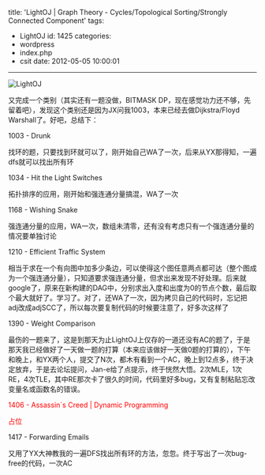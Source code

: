 title: 'LightOJ | Graph Theory - Cycles/Topological Sorting/Strongly Connected Component'
tags:
  - LightOJ
id: 1425
categories:
  - wordpress
  - index.php
  - csit
date: 2012-05-05 10:00:01
---

![](http://d.localhostr.com/file/somUViW/main.png "LightOJ")

又完成一个类别（其实还有一题没做，BITMASK DP，现在感觉功力还不够，先留着吧），发现这个类别还是因为JX问我1003，本来已经去做Dijkstra/Floyd Warshall了。好吧，总结下：<!--more-->

1003 - Drunk

找环的题，只要找到环就可以了，刚开始自己WA了一次，后来从YX那得知，一遍dfs就可以找出所有环

1034 - Hit the Light Switches

拓扑排序的应用，刚开始和强连通分量搞混，WA了一次

1168 - Wishing Snake

强连通分量的应用，WA一次，数组未清零，还有没有考虑只有一个强连通分量的情况要单独讨论

1210 - Efficient Traffic System

相当于求在一个有向图中加多少条边，可以使得这个图任意两点都可达（整个图成为一个强连通分量），只知道要求强连通分量，但求出来发现不好处理。后来就google了，原来在新构建的DAG中，分别求出入度和出度为0的节点个数，最后取个最大就好了。学习了。对了，还WA了一次，因为拷贝自己的代码时，忘记把adj改成adjSCC了，所以每次要复制代码的时候要注意了，好多次这样了

1390 - Weight Comparison

最伤的一题来了，这是到那天为止LightOJ上仅存的一道还没有AC的题了，于是那天我已经做好了一天做一题的打算（本来应该做好一天做0题的打算的），下午和晚上，和YX两个人，提交了N次，都木有看到一个AC，晚上到12点多，终于决定放弃，于是去论坛提问，Jan-e给了点提示，终于恍然大悟。2次MLE，1次RE，4次TLE，其中RE那次卡了很久的时间，代码里好多bug，又有复制粘贴忘改变量名或函数名的错误。

<span style="color: #ff0000;">1406 - Assassin`s Creed | Dynamic Programming</span>

<span style="color: #ff0000;">占位</span>

1417 - Forwarding Emails

又用了YX大神教我的一遍DFS找出所有环的方法，忽忽。终于写出了一次bug-free的代码，一次AC